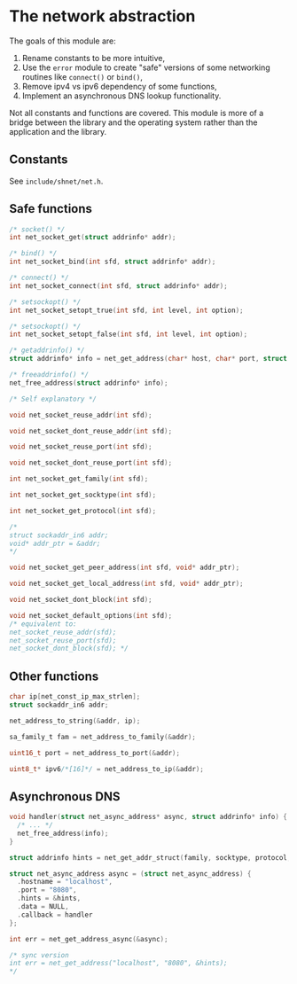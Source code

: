 # The network abstraction

The goals of this module are:
1. Rename constants to be more intuitive,
2. Use the `error` module to create "safe" versions of some networking routines like `connect()` or `bind()`,
3. Remove ipv4 vs ipv6 dependency of some functions,
4. Implement an asynchronous DNS lookup functionality.

Not all constants and functions are covered. This module is more of a bridge between the library and the operating system rather than the application and the library.

## Constants

See `include/shnet/net.h`.

## Safe functions

```c
/* socket() */
int net_socket_get(struct addrinfo* addr);

/* bind() */
int net_socket_bind(int sfd, struct addrinfo* addr);

/* connect() */
int net_socket_connect(int sfd, struct addrinfo* addr);

/* setsockopt() */
int net_socket_setopt_true(int sfd, int level, int option);

/* setsockopt() */
int net_socket_setopt_false(int sfd, int level, int option);

/* getaddrinfo() */
struct addrinfo* info = net_get_address(char* host, char* port, struct addrinfo* hints);

/* freeaddrinfo() */
net_free_address(struct addrinfo* info);

/* Self explanatory */

void net_socket_reuse_addr(int sfd);

void net_socket_dont_reuse_addr(int sfd);

void net_socket_reuse_port(int sfd);

void net_socket_dont_reuse_port(int sfd);

int net_socket_get_family(int sfd);

int net_socket_get_socktype(int sfd);

int net_socket_get_protocol(int sfd);

/*
struct sockaddr_in6 addr;
void* addr_ptr = &addr;
*/

void net_socket_get_peer_address(int sfd, void* addr_ptr);

void net_socket_get_local_address(int sfd, void* addr_ptr);

void net_socket_dont_block(int sfd);

void net_socket_default_options(int sfd);
/* equivalent to:
net_socket_reuse_addr(sfd);
net_socket_reuse_port(sfd);
net_socket_dont_block(sfd); */
```

## Other functions

```c
char ip[net_const_ip_max_strlen];
struct sockaddr_in6 addr;

net_address_to_string(&addr, ip);

sa_family_t fam = net_address_to_family(&addr);

uint16_t port = net_address_to_port(&addr);

uint8_t* ipv6/*[16]*/ = net_address_to_ip(&addr);
```

## Asynchronous DNS

```c
void handler(struct net_async_address* async, struct addrinfo* info) {
  /* ... */
  net_free_address(info);
}

struct addrinfo hints = net_get_addr_struct(family, socktype, protocol, flags);

struct net_async_address async = (struct net_async_address) {
  .hostname = "localhost",
  .port = "8080",
  .hints = &hints,
  .data = NULL,
  .callback = handler
};

int err = net_get_address_async(&async);

/* sync version
int err = net_get_address("localhost", "8080", &hints);
*/
```